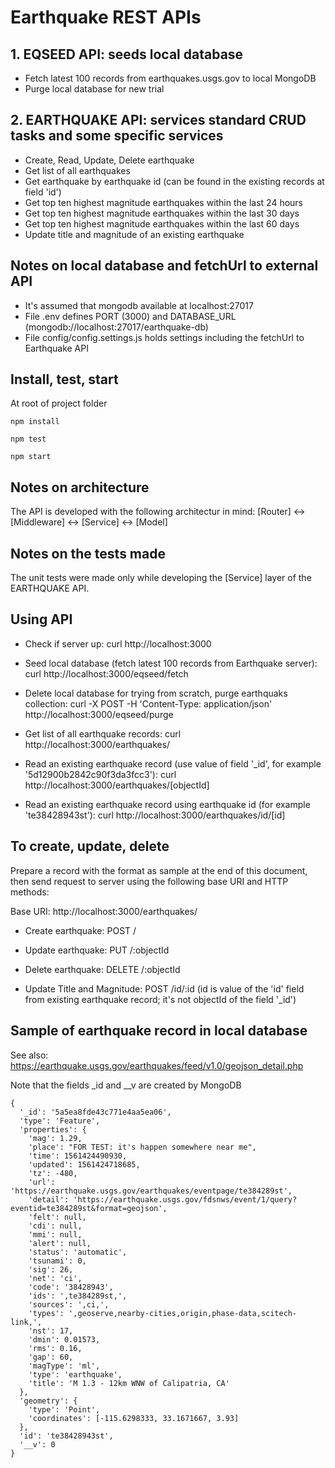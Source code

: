 # Earthquake REST APIs
## 1. EQSEED API: seeds local database
- Fetch latest 100 records from earthquakes.usgs.gov to local MongoDB
- Purge local database for new trial

## 2. EARTHQUAKE API: services standard CRUD tasks and some specific services
- Create, Read, Update, Delete earthquake
- Get list of all earthquakes
- Get earthquake by earthquake id (can be found in the existing records at field 'id')
- Get top ten highest magnitude earthquakes within the last 24 hours
- Get top ten highest magnitude earthquakes within the last 30 days
- Get top ten highest magnitude earthquakes within the last 60 days
- Update title and magnitude of an existing earthquake

## Notes on local database and fetchUrl to external API
- It's assumed that mongodb available at localhost:27017
- File .env defines PORT (3000) and DATABASE_URL (mongodb://localhost:27017/earthquake-db)
- File config/config.settings.js holds settings including the fetchUrl to Earthquake API

## Install, test, start
At root of project folder
```
npm install
```
```
npm test
```
```
npm start
```
## Notes on architecture
The API is developed with the following architectur in mind:
[Router] <-> [Middleware] <-> [Service] <-> [Model]

## Notes on the tests made
The unit tests were made only while developing the [Service] layer of the EARTHQUAKE API.

## Using API
- Check if server up:
curl http://localhost:3000

- Seed local database (fetch latest 100 records from Earthquake server):
curl http://localhost:3000/eqseed/fetch

- Delete local database for trying from scratch, purge earthquaks collection:
curl -X POST -H 'Content-Type: application/json' http://localhost:3000/eqseed/purge

- Get list of all earthquake records:
curl http://localhost:3000/earthquakes/

- Read an existing earthquake record (use value of field '_id', for example '5d12900b2842c90f3da3fcc3'):
curl http://localhost:3000/earthquakes/[objectId]

- Read an existing earthquake record using earthquake id (for example 'te38428943st'):
curl http://localhost:3000/earthquakes/id/[id]

## To create, update, delete
Prepare a record with the format as sample at the end of this document, then send request to server using the following base URI and HTTP methods:

Base URI: http://localhost:3000/earthquakes/

- Create earthquake: POST /

- Update earthquake: PUT /:objectId

- Delete earthquake: DELETE /:objectId

- Update Title and Magnitude: POST /id/:id (id is value of the 'id' field from existing earthquake record; it's not objectId of the field '_id')

## Sample of earthquake record in local database
See also: https://earthquake.usgs.gov/earthquakes/feed/v1.0/geojson_detail.php

Note that the fields _id and __v are created by MongoDB
```
{
  '_id': '5a5ea8fde43c771e4aa5ea06',
  'type': 'Feature',
  'properties': {
    'mag': 1.29,
    'place': "FOR TEST: it's happen somewhere near me",
    'time': 1561424490930,
    'updated': 1561424718685,
    'tz': -480,
    'url': 'https://earthquake.usgs.gov/earthquakes/eventpage/te384289st',
    'detail': 'https://earthquake.usgs.gov/fdsnws/event/1/query?eventid=te384289st&format=geojson',
    'felt': null,
    'cdi': null,
    'mmi': null,
    'alert': null,
    'status': 'automatic',
    'tsunami': 0,
    'sig': 26,
    'net': 'ci',
    'code': '38428943',
    'ids': ',te384289st,',
    'sources': ',ci,',
    'types': ',geoserve,nearby-cities,origin,phase-data,scitech-link,',
    'nst': 17,
    'dmin': 0.01573,
    'rms': 0.16,
    'gap': 60,
    'magType': 'ml',
    'type': 'earthquake',
    'title': 'M 1.3 - 12km WNW of Calipatria, CA'
  },
  'geometry': {
    'type': 'Point',
    'coordinates': [-115.6298333, 33.1671667, 3.93]
  },
  'id': 'te38428943st',
  '__v': 0
}
```